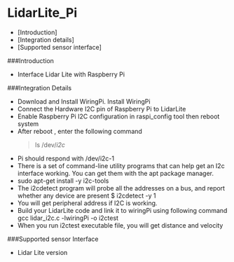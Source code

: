 # LidarLite_Pi

- [Introduction]
- [Integration details]
- [Supported sensor interface]

###Introduction
- Interface Lidar Lite with Raspberry Pi

###Integration Details

- Download and Install WiringPi. Install WiringPi
- Connect the Hardware I2C pin of Raspberry Pi to LidarLite
- Enable Raspberry Pi I2C configuration in raspi_config tool then reboot system
- After reboot , enter the following command
	>ls /dev/*i2c*
- Pi should respond with  /dev/i2c-1
- There is a set of command-line utility programs that can help get an 	I2c interface working. You can get them with the apt package manager.
- sudo apt-get install -y i2c-tools
- The i2cdetect program will probe all the addresses on  a bus, and report whether 	any 	device are present
	$ i2cdetect -y 1
- You will get peripheral address if I2C is working.
- Build your LidarLite code and link it to wiringPi using following command
	gcc lidar_i2c.c -lwiringPi -o i2ctest
- When you run i2ctest executable file, you will get distance and velocity

###Supported sensor Interface
- Lidar Lite version
